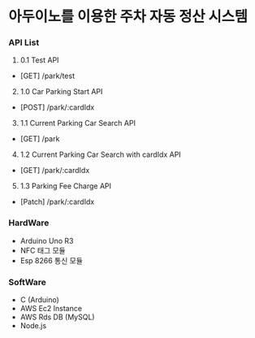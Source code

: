 # 아두이노를 이용한 주차 자동 정산 시스템
### API List
1. 0.1 Test API
- [GET]   /park/test
2. 1.0 Car Parking Start API
- [POST]   /park/:cardIdx
3. 1.1 Current Parking Car Search API
- [GET]   /park
4. 1.2 Current Parking Car Search with cardIdx API
- [GET]   /park/:cardIdx
5. 1.3 Parking Fee Charge API
- [Patch] /park/:cardIdx

### HardWare
- Arduino Uno R3
- NFC 태그 모듈
- Esp 8266 통신 모듈

### SoftWare
- C (Arduino)
- AWS Ec2 Instance
- AWS Rds DB (MySQL)
- Node.js